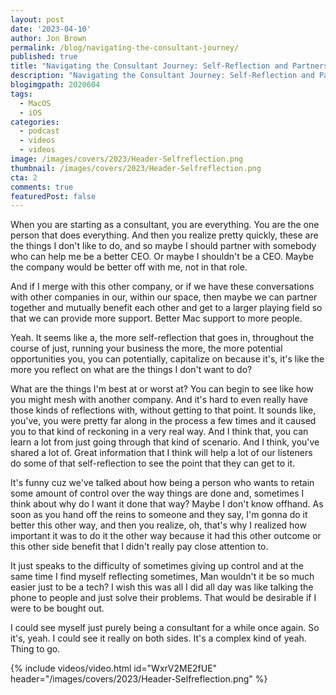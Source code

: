 ```yaml
---
layout: post
date: '2023-04-10'
author: Jon Brown
permalink: /blog/navigating-the-consultant-journey/
published: true
title: "Navigating the Consultant Journey: Self-Reflection and Partnerships for Business Growth"
description: "Navigating the Consultant Journey: Self-Reflection and Partnerships for Business Growth"
blogimgpath: 2020604
tags:
  - MacOS
  - iOS
categories:
  - podcast
  - videos
  - videos
image: /images/covers/2023/Header-Selfreflection.png
thumbnail: /images/covers/2023/Header-Selfreflection.png
cta: 2
comments: true
featuredPost: false
---
```

When you are starting as a consultant, you are everything. You are the one person that does everything. And then you realize pretty quickly, these are the things I don't like to do, and so maybe I should partner with somebody who can help me be a better CEO. Or maybe I shouldn't be a CEO. Maybe the company would be better off with me, not in that role.

And if I merge with this other company, or if we have these conversations with other companies in our, within our space, then maybe we can partner together and mutually benefit each other and get to a larger playing field so that we can provide more support. Better Mac support to more people.

Yeah. It seems like a, the more self-reflection that goes in, throughout the course of just, running your business the more, the more potential opportunities you, you can potentially, capitalize on because it's, it's like the more you reflect on what are the things I don't want to do?

What are the things I'm best at or worst at? You can begin to see like how you might mesh with another company. And it's hard to even really have those kinds of reflections with, without getting to that point. It sounds like, you've, you were pretty far along in the process a few times and it caused you to that kind of reckoning in a very real way. And I think that, you can learn a lot from just going through that kind of scenario. And I think, you've shared a lot of. Great information that I think will help a lot of our listeners do some of that self-reflection to see the point that they can get to it.

It's funny cuz we've talked about how being a person who wants to retain some amount of control over the way things are done and, sometimes I think about why do I want it done that way? Maybe I don't know offhand. As soon as you hand off the reins to someone and they say, I'm gonna do it better this other way, and then you realize, oh, that's why I realized how important it was to do it the other way because it had this other outcome or this other side benefit that I didn't really pay close attention to.

It just speaks to the difficulty of sometimes giving up control and at the same time I find myself reflecting sometimes, Man wouldn't it be so much easier just to be a tech? I wish this was all I did all day was like talking the phone to people and just solve their problems. That would be desirable if I were to be bought out.

I could see myself just purely being a consultant for a while once again. So it's, yeah. I could see it really on both sides. It's a complex kind of yeah. Thing to go.   

{% include videos/video.html id="WxrV2ME2fUE" header="/images/covers/2023/Header-Selfreflection.png" %}